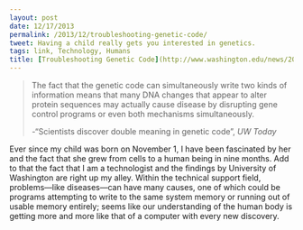 ```yaml
---
layout: post
date: 12/17/2013
permalink: /2013/12/troubleshooting-genetic-code/
tweet: Having a child really gets you interested in genetics.
tags: link, Technology, Humans
title: [Troubleshooting Genetic Code](http://www.washington.edu/news/2013/12/12/scientists-discover-double-meaning-in-genetic-code/)
---
```


<blockquote>
<p>The fact that the genetic code can simultaneously write two kinds of information means that many DNA changes that appear to alter protein sequences may actually cause disease by disrupting gene control programs or even both mechanisms simultaneously.</p>
<p>-&#8220;Scientists discover double meaning in genetic code&#8221;, <em>UW Today</em></p>
</blockquote>

<p>Ever since my child was born on November 1, I have been fascinated by her and the fact that she grew from cells to a human being in nine months. Add to that the fact that I am a technologist and the findings by University of Washington are right up my alley. Within the technical support field, problems—like diseases—can have many causes, one of which could be programs attempting to write to the same system memory or running out of usable memory entirely; seems like our understanding of the human body is getting more and more like that of a computer with every new discovery.</p>